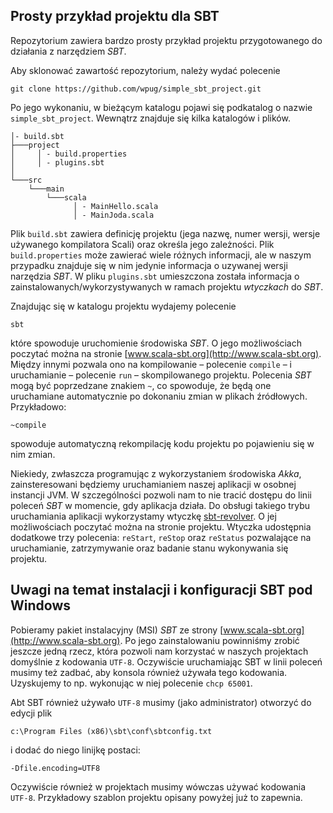 
## Prosty przykład projektu dla SBT

Repozytorium zawiera bardzo prosty przykład projektu przygotowanego do działania
z narzędziem *SBT*.

Aby sklonować zawartość repozytorium, należy wydać polecenie

    git clone https://github.com/wpug/simple_sbt_project.git

Po jego wykonaniu, w bieżącym katalogu pojawi się podkatalog o nazwie `simple_sbt_project`. Wewnątrz
znajduje się kilka katalogów i plików.

    │- build.sbt
    ├───project
    │     │ - build.properties
    │     │ - plugins.sbt
    │
    └───src
        └───main
            └───scala
                  │ - MainHello.scala
                  │ - MainJoda.scala

Plik `build.sbt` zawiera definicję projektu (jega nazwę, numer wersji, wersje używanego kompilatora Scali) oraz
określa jego zależności. Plik `build.properties` może zawierać wiele różnych informacji, ale w naszym przypadku
znajduje się w nim jedynie informacja o uzywanej wersji narzędzia *SBT*. W pliku `plugins.sbt` umieszczona została
informacja o zainstalowanych/wykorzystywanych w ramach projektu _wtyczkach_ do *SBT*.

Znajdując się w katalogu projektu wydajemy polecenie

    sbt

które spowoduje uruchomienie środowiska *SBT*. O jego możliwościach poczytać można na stronie
[www.scala-sbt.org](http://www.scala-sbt.org). Między innymi pozwala ono na kompilowanie – polecenie `compile` –
i uruchamianie – polecenie `run` – skompilowanego projektu. Polecenia *SBT* mogą być poprzedzane znakiem `~`, co
spowoduje, że będą one uruchamiane automatycznie po dokonaniu zmian w plikach źródłowych. Przykładowo:

    ~compile

spowoduje automatyczną rekompilację kodu projektu po pojawieniu się w nim zmian.

Niekiedy, zwłaszcza programując z wykorzystaniem środowiska *Akka*, zainsteresowani będziemy uruchamianiem
naszej aplikacji w osobnej instancji JVM. W szczególności pozwoli nam to nie tracić dostępu do linii poleceń
*SBT* w momencie, gdy aplikacja działa. Do obsługi takiego trybu uruchamiania aplikacji wykorzystamy wtyczkę
[sbt-revolver](https://github.com/spray/sbt-revolver). O jej możliwościach poczytać można na stronie projektu.
Wtyczka udostępnia dodatkowe trzy polecenia: `reStart`, `reStop` oraz `reStatus` pozwalające na uruchamianie, zatrzymywanie oraz badanie stanu wykonywania się projektu.

## Uwagi na temat instalacji i konfiguracji SBT pod Windows

Pobieramy pakiet instalacyjny (MSI) *SBT* ze strony [www.scala-sbt.org](http://www.scala-sbt.org). Po jego zainstalowaniu powinniśmy zrobić jeszcze jedną rzecz, która pozwoli nam korzystać w naszych projektach domyślnie z kodowania `UTF-8`. Oczywiście uruchamiając SBT w linii poleceń musimy też zadbać, aby konsola również używała tego kodowania. Uzyskujemy to np. wykonując w niej polecenie `chcp 65001`.

Abt SBT również używało `UTF-8` musimy (jako administrator) otworzyć do edycji plik

    c:\Program Files (x86)\sbt\conf\sbtconfig.txt

i dodać do niego linijkę postaci:

    -Dfile.encoding=UTF8

Oczywiście również w projektach musimy wówczas używać kodowania `UTF-8`. Przykładowy szablon projektu opisany powyżej już to zapewnia.
